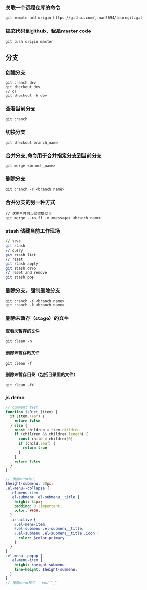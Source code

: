 ### 关联一个远程仓库的命令
```
git remote add origin https://github.com/jinan5694/learngit.git
```
### 提交代码到github，我是master code
```
git push origin master
```
## 分支
### 创建分支
```
git branch dev
git checkout dev
// or
git checkout -b dev
```
### 查看当前分支
```
git branch
```
### 切换分支
```
git checkout branch_name
```
### 合并分支,命令用于合并指定分支到当前分支
```
git merge <branch_name>
```
### 删除分支
```
git branch -d <branch_name>
```
### 合并分支的另一种方式
```
// 这样合并可以保留提交点
git merge --no-ff -m <message> <branch_name>
```
### stash 储藏当前工作现场
```bash
// save
git stash
// query
git stash list
// reset
git stash apply
git stash drop
// reset and remove
git stash pop
```
### 删除分支，强制删除分支
```
git branch -d <branch_name>
git branch -D <branch_name>
```

### 删除未暂存（stage）的文件
#### 查看未暂存的文件
  ```
  git clean -n
  ```
  #### 删除未暂存的文件
  ```
  git clean -f
  ```

  #### 删除未暂存目录（包括目录里的文件）
  ```
  git clean -fd
  ```

### js demo
```js
// comment test
function isDict (item) {
  if (item.leaf) {
    return false
  } else {
    const children = item.children
    if (children && children.length) {
      const child = children[0]
      if (child.leaf) {
        return true
      }
    }
    return false
  }
}
```
```sass
// 覆盖menu样式
$height-submenu: 50px;
.el-menu--collapse {
  .el-menu-item, 
  .el-submenu .el-submenu__title {
    height: 64px;
    padding: 0 !important;
    color: #666;
  }
  .is-active {
    &.el-menu-item, 
    &.el-submenu .el-submenu__title,
    &.el-submenu .el-submenu__title .icon {
      color: $color-primary;
    }
  }
}
.el-menu--popup {
  .el-menu-item {
    height: $height-submenu;
    line-height: $height-submenu;
  }
}
// 覆盖menu样式 - end ^_^
```

